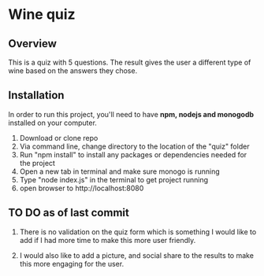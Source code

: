 # Wine quiz

## Overview
This is a quiz with 5 questions. The result gives the user a different type of wine based on the answers they chose. 

## Installation
In order to run this project, you'll need to have **npm, nodejs and monogodb** installed on your computer. 

1. Download or clone repo
2. Via command line, change directory to the location of the "quiz" folder
3. Run "npm install" to install any packages or dependencies needed for the project
4. Open a new tab in terminal and make sure monogo is running
5. Type "node index.js" in the terminal to get project running
6. open browser to http://localhost:8080

## TO DO as of last commit
1. There is no validation on the quiz form which is something I would like to add if I had more time to make this more user friendly. 

2. I would also like to add a picture, and social share to the results to make this more  engaging for the user. 
